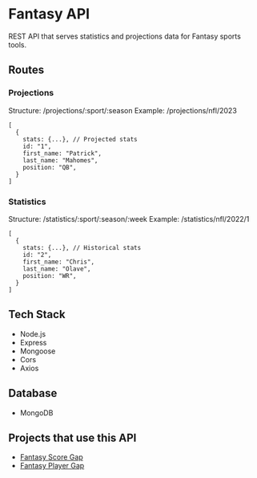 # Fantasy API

REST API that serves statistics and projections data for Fantasy sports tools.

## Routes

### Projections

Structure: /projections/:sport/:season
Example: /projections/nfl/2023

```
[
  {
    stats: {...}, // Projected stats
    id: "1",
    first_name: "Patrick",
    last_name: "Mahomes",
    position: "QB",
  }
]
```

### Statistics

Structure: /statistics/:sport/:season/:week
Example: /statistics/nfl/2022/1

```
[
  {
    stats: {...}, // Historical stats
    id: "2",
    first_name: "Chris",
    last_name: "Olave",
    position: "WR",
  }
]
```

## Tech Stack

- Node.js
- Express
- Mongoose
- Cors
- Axios

## Database

- MongoDB

## Projects that use this API

- [Fantasy Score Gap](https://github.com/ecortesg/fantasy-score-gap)
- [Fantasy Player Gap](https://github.com/ecortesg/fantasy-player-gap)
